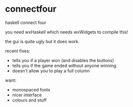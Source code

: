 # connectfour
haskell connect four


you need wxHaskell which needs wxWidgets to compile this!

the gui is quite ugly but it does work.

recent fixes: 
- tells you if a player won (and disables the buttons)
- tells you if the game ended without anyone winning
- doesn't allow you to play a full column

want:
- monospaced fonts
- nicer interface
- colours and stuff
